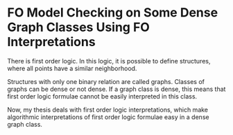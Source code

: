 # FO Model Checking on Some Dense Graph Classes Using FO Interpretations

There is first order logic. In this logic, it is possible to define structures, where all points have a similar neighborhood.

Structures with only one binary relation are called graphs. Classes of graphs can be dense or not dense. If a graph class is dense, this means that first order logic formulae cannot be easily interpreted in this class.

Now, my thesis deals with first order logic interpretations, which make algorithmic interpretations of first order logic formulae easy in a dense graph class.
